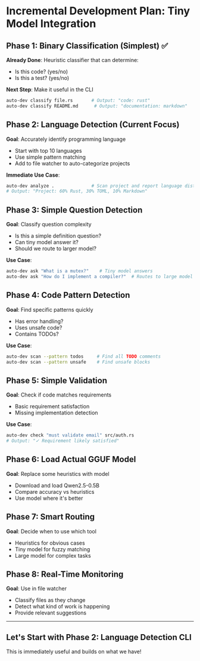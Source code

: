 # Incremental Development Plan: Tiny Model Integration

## Phase 1: Binary Classification (Simplest) ✅
**Already Done**: Heuristic classifier that can determine:
- Is this code? (yes/no)
- Is this a test? (yes/no)

**Next Step**: Make it useful in the CLI
```bash
auto-dev classify file.rs       # Output: "code: rust"
auto-dev classify README.md      # Output: "documentation: markdown"
```

## Phase 2: Language Detection (Current Focus)
**Goal**: Accurately identify programming language
- Start with top 10 languages
- Use simple pattern matching
- Add to file watcher to auto-categorize projects

**Immediate Use Case**: 
```bash
auto-dev analyze .              # Scan project and report language distribution
# Output: "Project: 60% Rust, 30% TOML, 10% Markdown"
```

## Phase 3: Simple Question Detection
**Goal**: Classify question complexity
- Is this a simple definition question?
- Can tiny model answer it?
- Should we route to larger model?

**Use Case**:
```bash
auto-dev ask "What is a mutex?"    # Tiny model answers
auto-dev ask "How do I implement a compiler?"  # Routes to large model
```

## Phase 4: Code Pattern Detection
**Goal**: Find specific patterns quickly
- Has error handling?
- Uses unsafe code?
- Contains TODOs?

**Use Case**:
```bash
auto-dev scan --pattern todos     # Find all TODO comments
auto-dev scan --pattern unsafe    # Find unsafe blocks
```

## Phase 5: Simple Validation
**Goal**: Check if code matches requirements
- Basic requirement satisfaction
- Missing implementation detection

**Use Case**:
```bash
auto-dev check "must validate email" src/auth.rs
# Output: "✓ Requirement likely satisfied"
```

## Phase 6: Load Actual GGUF Model
**Goal**: Replace some heuristics with model
- Download and load Qwen2.5-0.5B
- Compare accuracy vs heuristics
- Use model where it's better

## Phase 7: Smart Routing
**Goal**: Decide when to use which tool
- Heuristics for obvious cases
- Tiny model for fuzzy matching
- Large model for complex tasks

## Phase 8: Real-Time Monitoring
**Goal**: Use in file watcher
- Classify files as they change
- Detect what kind of work is happening
- Provide relevant suggestions

---

## Let's Start with Phase 2: Language Detection CLI

This is immediately useful and builds on what we have!